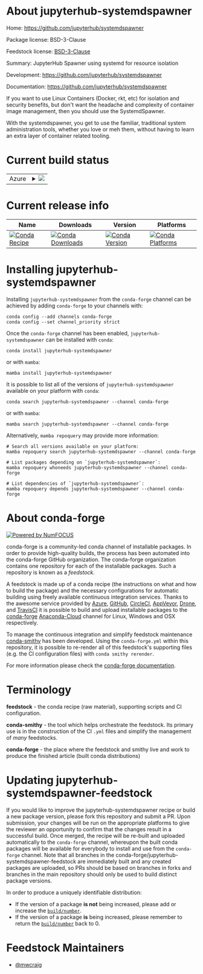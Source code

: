 About jupyterhub-systemdspawner
===============================

Home: https://github.com/jupyterhub/systemdspawner

Package license: BSD-3-Clause

Feedstock license: [BSD-3-Clause](https://github.com/conda-forge/jupyterhub-systemdspawner-feedstock/blob/main/LICENSE.txt)

Summary: JupyterHub Spawner using systemd for resource isolation

Development: https://github.com/jupyterhub/systemdspawner

Documentation: https://github.com/jupyterhub/systemdspawner

If you want to use Linux Containers (Docker, rkt, etc) for isolation and
security benefits, but don't want the headache and complexity of container
image management, then you should use the SystemdSpawner.

With the systemdspawner, you get to use the familiar, traditional system
administration tools, whether you love or meh them, without having to learn
an extra layer of container related tooling.


Current build status
====================


<table>
    
  <tr>
    <td>Azure</td>
    <td>
      <details>
        <summary>
          <a href="https://dev.azure.com/conda-forge/feedstock-builds/_build/latest?definitionId=7104&branchName=main">
            <img src="https://dev.azure.com/conda-forge/feedstock-builds/_apis/build/status/jupyterhub-systemdspawner-feedstock?branchName=main">
          </a>
        </summary>
        <table>
          <thead><tr><th>Variant</th><th>Status</th></tr></thead>
          <tbody><tr>
              <td>linux_64_python3.10.____cpython</td>
              <td>
                <a href="https://dev.azure.com/conda-forge/feedstock-builds/_build/latest?definitionId=7104&branchName=main">
                  <img src="https://dev.azure.com/conda-forge/feedstock-builds/_apis/build/status/jupyterhub-systemdspawner-feedstock?branchName=main&jobName=linux&configuration=linux_64_python3.10.____cpython" alt="variant">
                </a>
              </td>
            </tr><tr>
              <td>linux_64_python3.7.____73_pypy</td>
              <td>
                <a href="https://dev.azure.com/conda-forge/feedstock-builds/_build/latest?definitionId=7104&branchName=main">
                  <img src="https://dev.azure.com/conda-forge/feedstock-builds/_apis/build/status/jupyterhub-systemdspawner-feedstock?branchName=main&jobName=linux&configuration=linux_64_python3.7.____73_pypy" alt="variant">
                </a>
              </td>
            </tr><tr>
              <td>linux_64_python3.7.____cpython</td>
              <td>
                <a href="https://dev.azure.com/conda-forge/feedstock-builds/_build/latest?definitionId=7104&branchName=main">
                  <img src="https://dev.azure.com/conda-forge/feedstock-builds/_apis/build/status/jupyterhub-systemdspawner-feedstock?branchName=main&jobName=linux&configuration=linux_64_python3.7.____cpython" alt="variant">
                </a>
              </td>
            </tr><tr>
              <td>linux_64_python3.8.____cpython</td>
              <td>
                <a href="https://dev.azure.com/conda-forge/feedstock-builds/_build/latest?definitionId=7104&branchName=main">
                  <img src="https://dev.azure.com/conda-forge/feedstock-builds/_apis/build/status/jupyterhub-systemdspawner-feedstock?branchName=main&jobName=linux&configuration=linux_64_python3.8.____cpython" alt="variant">
                </a>
              </td>
            </tr><tr>
              <td>linux_64_python3.9.____cpython</td>
              <td>
                <a href="https://dev.azure.com/conda-forge/feedstock-builds/_build/latest?definitionId=7104&branchName=main">
                  <img src="https://dev.azure.com/conda-forge/feedstock-builds/_apis/build/status/jupyterhub-systemdspawner-feedstock?branchName=main&jobName=linux&configuration=linux_64_python3.9.____cpython" alt="variant">
                </a>
              </td>
            </tr>
          </tbody>
        </table>
      </details>
    </td>
  </tr>
</table>

Current release info
====================

| Name | Downloads | Version | Platforms |
| --- | --- | --- | --- |
| [![Conda Recipe](https://img.shields.io/badge/recipe-jupyterhub--systemdspawner-green.svg)](https://anaconda.org/conda-forge/jupyterhub-systemdspawner) | [![Conda Downloads](https://img.shields.io/conda/dn/conda-forge/jupyterhub-systemdspawner.svg)](https://anaconda.org/conda-forge/jupyterhub-systemdspawner) | [![Conda Version](https://img.shields.io/conda/vn/conda-forge/jupyterhub-systemdspawner.svg)](https://anaconda.org/conda-forge/jupyterhub-systemdspawner) | [![Conda Platforms](https://img.shields.io/conda/pn/conda-forge/jupyterhub-systemdspawner.svg)](https://anaconda.org/conda-forge/jupyterhub-systemdspawner) |

Installing jupyterhub-systemdspawner
====================================

Installing `jupyterhub-systemdspawner` from the `conda-forge` channel can be achieved by adding `conda-forge` to your channels with:

```
conda config --add channels conda-forge
conda config --set channel_priority strict
```

Once the `conda-forge` channel has been enabled, `jupyterhub-systemdspawner` can be installed with `conda`:

```
conda install jupyterhub-systemdspawner
```

or with `mamba`:

```
mamba install jupyterhub-systemdspawner
```

It is possible to list all of the versions of `jupyterhub-systemdspawner` available on your platform with `conda`:

```
conda search jupyterhub-systemdspawner --channel conda-forge
```

or with `mamba`:

```
mamba search jupyterhub-systemdspawner --channel conda-forge
```

Alternatively, `mamba repoquery` may provide more information:

```
# Search all versions available on your platform:
mamba repoquery search jupyterhub-systemdspawner --channel conda-forge

# List packages depending on `jupyterhub-systemdspawner`:
mamba repoquery whoneeds jupyterhub-systemdspawner --channel conda-forge

# List dependencies of `jupyterhub-systemdspawner`:
mamba repoquery depends jupyterhub-systemdspawner --channel conda-forge
```


About conda-forge
=================

[![Powered by
NumFOCUS](https://img.shields.io/badge/powered%20by-NumFOCUS-orange.svg?style=flat&colorA=E1523D&colorB=007D8A)](https://numfocus.org)

conda-forge is a community-led conda channel of installable packages.
In order to provide high-quality builds, the process has been automated into the
conda-forge GitHub organization. The conda-forge organization contains one repository
for each of the installable packages. Such a repository is known as a *feedstock*.

A feedstock is made up of a conda recipe (the instructions on what and how to build
the package) and the necessary configurations for automatic building using freely
available continuous integration services. Thanks to the awesome service provided by
[Azure](https://azure.microsoft.com/en-us/services/devops/), [GitHub](https://github.com/),
[CircleCI](https://circleci.com/), [AppVeyor](https://www.appveyor.com/),
[Drone](https://cloud.drone.io/welcome), and [TravisCI](https://travis-ci.com/)
it is possible to build and upload installable packages to the
[conda-forge](https://anaconda.org/conda-forge) [Anaconda-Cloud](https://anaconda.org/)
channel for Linux, Windows and OSX respectively.

To manage the continuous integration and simplify feedstock maintenance
[conda-smithy](https://github.com/conda-forge/conda-smithy) has been developed.
Using the ``conda-forge.yml`` within this repository, it is possible to re-render all of
this feedstock's supporting files (e.g. the CI configuration files) with ``conda smithy rerender``.

For more information please check the [conda-forge documentation](https://conda-forge.org/docs/).

Terminology
===========

**feedstock** - the conda recipe (raw material), supporting scripts and CI configuration.

**conda-smithy** - the tool which helps orchestrate the feedstock.
                   Its primary use is in the construction of the CI ``.yml`` files
                   and simplify the management of *many* feedstocks.

**conda-forge** - the place where the feedstock and smithy live and work to
                  produce the finished article (built conda distributions)


Updating jupyterhub-systemdspawner-feedstock
============================================

If you would like to improve the jupyterhub-systemdspawner recipe or build a new
package version, please fork this repository and submit a PR. Upon submission,
your changes will be run on the appropriate platforms to give the reviewer an
opportunity to confirm that the changes result in a successful build. Once
merged, the recipe will be re-built and uploaded automatically to the
`conda-forge` channel, whereupon the built conda packages will be available for
everybody to install and use from the `conda-forge` channel.
Note that all branches in the conda-forge/jupyterhub-systemdspawner-feedstock are
immediately built and any created packages are uploaded, so PRs should be based
on branches in forks and branches in the main repository should only be used to
build distinct package versions.

In order to produce a uniquely identifiable distribution:
 * If the version of a package **is not** being increased, please add or increase
   the [``build/number``](https://docs.conda.io/projects/conda-build/en/latest/resources/define-metadata.html#build-number-and-string).
 * If the version of a package **is** being increased, please remember to return
   the [``build/number``](https://docs.conda.io/projects/conda-build/en/latest/resources/define-metadata.html#build-number-and-string)
   back to 0.

Feedstock Maintainers
=====================

* [@mwcraig](https://github.com/mwcraig/)

